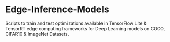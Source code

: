 # Edge-Inference-Models
Scripts to train and test optimizations available in TensorFlow Lite &amp; TensorRT edge computing frameworks for Deep Learning models on COCO, CIFAR10 &amp; ImageNet Datasets.
